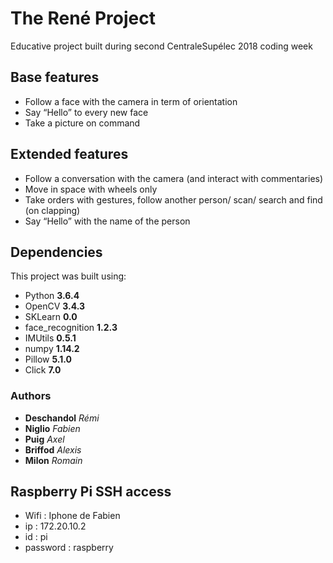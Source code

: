 # The René Project
Educative project built during second CentraleSupélec 2018 coding week

## Base features
-	Follow a face with the camera in term of orientation
-	Say “Hello” to every new face
-	Take a picture on command

## Extended features
-	Follow a conversation with the camera (and interact with commentaries)
-	Move in space with wheels only
-	Take orders with gestures, follow another person/ scan/ search and find (on clapping)
-	Say “Hello” with the name of the person

## Dependencies
This project was built using:
* Python **3.6.4**
* OpenCV **3.4.3**
* SKLearn **0.0**
* face_recognition **1.2.3**
* IMUtils **0.5.1**
* numpy **1.14.2**
* Pillow **5.1.0**
* Click **7.0**

### Authors
* **Deschandol** *Rémi*
* **Niglio** *Fabien*
* **Puig** *Axel*
* **Briffod** *Alexis*
* **Milon** *Romain*

## Raspberry Pi SSH access
- Wifi : Iphone de Fabien
- ip : 172.20.10.2
- id : pi
- password : raspberry
